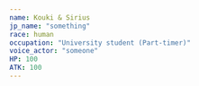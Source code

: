 ```yaml
---
name: Kouki & Sirius
jp_name: "something"
race: human
occupation: "University student (Part-timer)"
voice_actor: "someone"
HP: 100
ATK: 100
---
```

